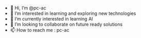 - 👋 Hi, I’m @pc-ac
- 👀 I’m interested in learning and exploring new technologies
- 🌱 I’m currently interested in learning AI 
- 💞️ I’m looking to collaborate on future ready solutions
- 📫 How to reach me : pc-ac  
<!---
pc-ac/pc-ac is a ✨ special ✨ repository because its `README.md` (this file) appears on your GitHub profile.
You can click the Preview link to take a look at your changes.
--->
